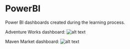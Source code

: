 # PowerBI
Power BI dashboards created during the learning process.

Adventure Works dashboard:
![alt text](https://github.com/barlette/PowerBI/blob/master/AW.jpg?raw=true)

Maven Market dashboard:
![alt text](https://github.com/barlette/PowerBI/blob/master/MM.jpg?raw=true)

